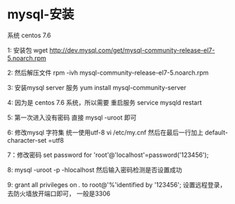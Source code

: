 # mysql-安装
系统 centos 7.6

1: 安装包  wget http://dev.mysql.com/get/mysql-community-release-el7-5.noarch.rpm

2: 然后解压文件  rpm -ivh mysql-community-release-el7-5.noarch.rpm

3: 安装mysql server 服务 yum install mysql-community-server

4: 因为是 centos 7.6 系统，所以需要 重启服务  service mysqld restart

5: 第一次进入没有密码 直接 mysql -uroot 即可

6: 修改mysql 字符集 统一使用utf-8 vi /etc/my.cnf 然后在最后一行加上 default-character-set =utf8

7：修改密码 set password for 'root'@'localhost'=password('123456'); 

8: mysql -uroot -p -hlocalhost 然后输入密码检测是否设置成功

9: grant all privileges on *.* to root@'%'identified by '123456'; 设置远程登录，去防火墙放开端口即可， 一般是3306
